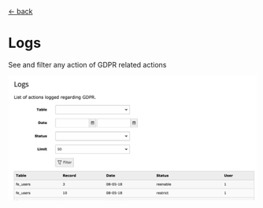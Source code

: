 [<- back](../Readme.md)

# Logs

See and filter any action of GDPR related actions

![Logs.png](../Resources/Public/Documentation/Screenshots/Logs.png)